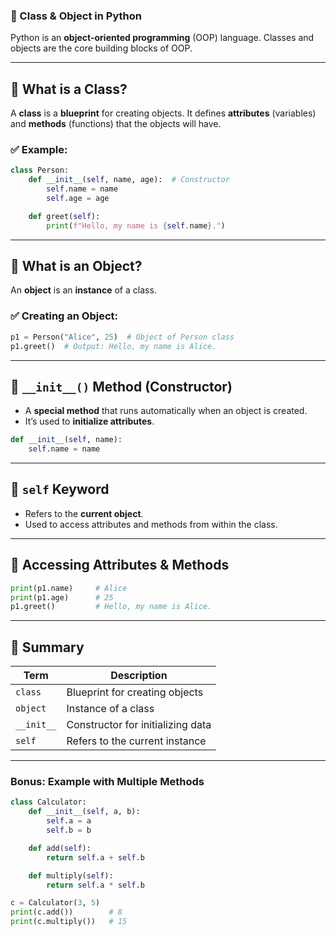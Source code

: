 ### 🧱 Class & Object in Python

Python is an **object-oriented programming** (OOP) language.
Classes and objects are the core building blocks of OOP.

---

## 🔹 What is a **Class**?

A **class** is a **blueprint** for creating objects.
It defines **attributes** (variables) and **methods** (functions) that the objects will have.

### ✅ Example:

```python
class Person:
    def __init__(self, name, age):  # Constructor
        self.name = name
        self.age = age

    def greet(self):
        print(f"Hello, my name is {self.name}.")
```

---

## 🔹 What is an **Object**?

An **object** is an **instance** of a class.

### ✅ Creating an Object:

```python
p1 = Person("Alice", 25)  # Object of Person class
p1.greet()  # Output: Hello, my name is Alice.
```

---

## 🔹 `__init__()` Method (Constructor)

* A **special method** that runs automatically when an object is created.
* It’s used to **initialize attributes**.

```python
def __init__(self, name):
    self.name = name
```

---

## 🔹 `self` Keyword

* Refers to the **current object**.
* Used to access attributes and methods from within the class.

---

## 🔹 Accessing Attributes & Methods

```python
print(p1.name)     # Alice
print(p1.age)      # 25
p1.greet()         # Hello, my name is Alice.
```

---

## 🧠 Summary

| Term       | Description                       |
| ---------- | --------------------------------- |
| `class`    | Blueprint for creating objects    |
| `object`   | Instance of a class               |
| `__init__` | Constructor for initializing data |
| `self`     | Refers to the current instance    |

---

### Bonus: Example with Multiple Methods

```python
class Calculator:
    def __init__(self, a, b):
        self.a = a
        self.b = b

    def add(self):
        return self.a + self.b

    def multiply(self):
        return self.a * self.b

c = Calculator(3, 5)
print(c.add())        # 8
print(c.multiply())   # 15
```
